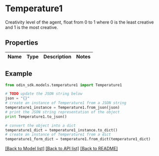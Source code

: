 # Temperature1

Creativity level of the agent, float from 0 to 1 where 0 is the least creative and 1 is the most creative.

## Properties

Name | Type | Description | Notes
------------ | ------------- | ------------- | -------------

## Example

```python
from odin_sdk.models.temperature1 import Temperature1

# TODO update the JSON string below
json = "{}"
# create an instance of Temperature1 from a JSON string
temperature1_instance = Temperature1.from_json(json)
# print the JSON string representation of the object
print Temperature1.to_json()

# convert the object into a dict
temperature1_dict = temperature1_instance.to_dict()
# create an instance of Temperature1 from a dict
temperature1_form_dict = temperature1.from_dict(temperature1_dict)
```
[[Back to Model list]](../README.md#documentation-for-models) [[Back to API list]](../README.md#documentation-for-api-endpoints) [[Back to README]](../README.md)


